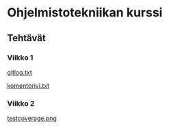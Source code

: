 # Ohjelmistotekniikan kurssi

## Tehtävät

### Viikko 1

[gitlog.txt](laskarit/viikko1/gitlog.txt)

[komentorivi.txt](laskarit/viikko1/komentorivi.txt)

### Viikko 2

[testcoverage.png](laskarit/viikko2/testcoverage.png)
